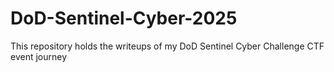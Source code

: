 # DoD-Sentinel-Cyber-2025
This repository holds the writeups of my DoD Sentinel Cyber Challenge CTF event journey
